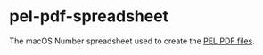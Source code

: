 # pel-pdf-spreadsheet
The macOS Number spreadsheet used to create the [PEL PDF files](https://raw.githubusercontent.com/pierre-rouleau/pel/master/doc/pdf/-index.pdf).
